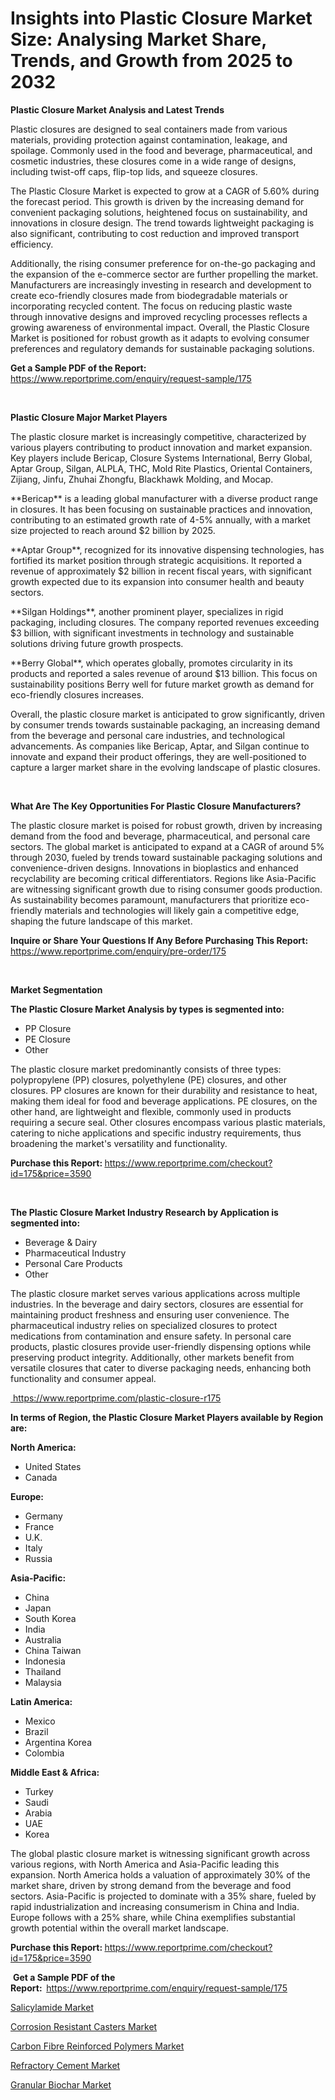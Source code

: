 <p><h1>Insights into Plastic Closure Market Size: Analysing Market Share, Trends, and Growth from 2025 to 2032</h1></p><p><strong>Plastic Closure Market Analysis and Latest Trends</strong></p>
<p><p>Plastic closures are designed to seal containers made from various materials, providing protection against contamination, leakage, and spoilage. Commonly used in the food and beverage, pharmaceutical, and cosmetic industries, these closures come in a wide range of designs, including twist-off caps, flip-top lids, and squeeze closures.</p><p>The Plastic Closure Market is expected to grow at a CAGR of 5.60% during the forecast period. This growth is driven by the increasing demand for convenient packaging solutions, heightened focus on sustainability, and innovations in closure design. The trend towards lightweight packaging is also significant, contributing to cost reduction and improved transport efficiency.</p><p>Additionally, the rising consumer preference for on-the-go packaging and the expansion of the e-commerce sector are further propelling the market. Manufacturers are increasingly investing in research and development to create eco-friendly closures made from biodegradable materials or incorporating recycled content. The focus on reducing plastic waste through innovative designs and improved recycling processes reflects a growing awareness of environmental impact. Overall, the Plastic Closure Market is positioned for robust growth as it adapts to evolving consumer preferences and regulatory demands for sustainable packaging solutions.</p></p>
<p><strong>Get a Sample PDF of the Report:&nbsp;</strong> <a href="https://www.reportprime.com/enquiry/request-sample/175?utm_campaign=1082&utm_medium=2&utm_source=Github&utm_content=ia&utm_term=18032025&utm_id=plastic-closure">https://www.reportprime.com/enquiry/request-sample/175</a></p>
<p>&nbsp;</p>
<p><strong>Plastic Closure Major Market Players</strong></p>
<p><p>The plastic closure market is increasingly competitive, characterized by various players contributing to product innovation and market expansion. Key players include Bericap, Closure Systems International, Berry Global, Aptar Group, Silgan, ALPLA, THC, Mold Rite Plastics, Oriental Containers, Zijiang, Jinfu, Zhuhai Zhongfu, Blackhawk Molding, and Mocap.</p><p>**Bericap** is a leading global manufacturer with a diverse product range in closures. It has been focusing on sustainable practices and innovation, contributing to an estimated growth rate of 4-5% annually, with a market size projected to reach around $2 billion by 2025.</p><p>**Aptar Group**, recognized for its innovative dispensing technologies, has fortified its market position through strategic acquisitions. It reported a revenue of approximately $2 billion in recent fiscal years, with significant growth expected due to its expansion into consumer health and beauty sectors.</p><p>**Silgan Holdings**, another prominent player, specializes in rigid packaging, including closures. The company reported revenues exceeding $3 billion, with significant investments in technology and sustainable solutions driving future growth prospects.</p><p>**Berry Global**, which operates globally, promotes circularity in its products and reported a sales revenue of around $13 billion. This focus on sustainability positions Berry well for future market growth as demand for eco-friendly closures increases.</p><p>Overall, the plastic closure market is anticipated to grow significantly, driven by consumer trends towards sustainable packaging, an increasing demand from the beverage and personal care industries, and technological advancements. As companies like Bericap, Aptar, and Silgan continue to innovate and expand their product offerings, they are well-positioned to capture a larger market share in the evolving landscape of plastic closures.</p></p>
<p>&nbsp;</p>
<p><strong>What Are The Key Opportunities For Plastic Closure Manufacturers?</strong></p>
<p><p>The plastic closure market is poised for robust growth, driven by increasing demand from the food and beverage, pharmaceutical, and personal care sectors. The global market is anticipated to expand at a CAGR of around 5% through 2030, fueled by trends toward sustainable packaging solutions and convenience-driven designs. Innovations in bioplastics and enhanced recyclability are becoming critical differentiators. Regions like Asia-Pacific are witnessing significant growth due to rising consumer goods production. As sustainability becomes paramount, manufacturers that prioritize eco-friendly materials and technologies will likely gain a competitive edge, shaping the future landscape of this market.</p></p>
<p><strong>Inquire or Share Your Questions If Any Before Purchasing This Report:</strong> <a href="https://www.reportprime.com/enquiry/pre-order/175?utm_campaign=1082&utm_medium=2&utm_source=Github&utm_content=ia&utm_term=18032025&utm_id=plastic-closure">https://www.reportprime.com/enquiry/pre-order/175</a></p>
<p>&nbsp;</p>
<p><strong>Market Segmentation</strong></p>
<p><strong>The Plastic Closure Market Analysis by types is segmented into:</strong></p>
<p><ul><li>PP Closure</li><li>PE Closure</li><li>Other</li></ul></p>
<p><p>The plastic closure market predominantly consists of three types: polypropylene (PP) closures, polyethylene (PE) closures, and other closures. PP closures are known for their durability and resistance to heat, making them ideal for food and beverage applications. PE closures, on the other hand, are lightweight and flexible, commonly used in products requiring a secure seal. Other closures encompass various plastic materials, catering to niche applications and specific industry requirements, thus broadening the market's versatility and functionality.</p></p>
<p><strong>Purchase this Report:&nbsp;</strong><a href="https://www.reportprime.com/checkout?id=175&price=3590&utm_campaign=1082&utm_medium=2&utm_source=Github&utm_content=ia&utm_term=18032025&utm_id=plastic-closure">https://www.reportprime.com/checkout?id=175&price=3590</a></p>
<p>&nbsp;</p>
<p><strong>The Plastic Closure Market Industry Research by Application is segmented into:</strong></p>
<p><ul><li>Beverage & Dairy</li><li>Pharmaceutical Industry</li><li>Personal Care Products</li><li>Other</li></ul></p>
<p><p>The plastic closure market serves various applications across multiple industries. In the beverage and dairy sectors, closures are essential for maintaining product freshness and ensuring user convenience. The pharmaceutical industry relies on specialized closures to protect medications from contamination and ensure safety. In personal care products, plastic closures provide user-friendly dispensing options while preserving product integrity. Additionally, other markets benefit from versatile closures that cater to diverse packaging needs, enhancing both functionality and consumer appeal.</p></p>
<p><a href="https://www.reportprime.com/plastic-closure-r175?utm_campaign=1082&utm_medium=2&utm_source=Github&utm_content=ia&utm_term=18032025&utm_id=plastic-closure">&nbsp;https://www.reportprime.com/plastic-closure-r175</a></p>
<p><strong>In terms of Region, the Plastic Closure Market Players available by Region are:</strong></p>
<p>
    <p> <strong> North America: </strong>
        <ul>
            <li>United States</li>
            <li>Canada</li>
        </ul>
        </p> 
    <p> <strong> Europe: </strong>
        <ul>
            <li>Germany</li>
            <li>France</li>
            <li>U.K.</li>
            <li>Italy</li>
            <li>Russia</li>
        </ul>
        </p> 
    <p> <strong> Asia-Pacific: </strong>
        <ul>
            <li>China</li>
            <li>Japan</li>
            <li>South Korea</li>
            <li>India</li>
            <li>Australia</li>
            <li>China Taiwan</li>
            <li>Indonesia</li>
            <li>Thailand</li>
            <li>Malaysia</li>
        </ul>
        </p> 
    <p> <strong> Latin America: </strong>
        <ul>
            <li>Mexico</li>
            <li>Brazil</li>
            <li>Argentina Korea</li>
            <li>Colombia</li>
        </ul>
        </p> 
    <p> <strong> Middle East & Africa: </strong>
        <ul>
            <li>Turkey</li>
            <li>Saudi</li>
            <li>Arabia</li>
            <li>UAE</li>
            <li>Korea</li>
        </ul>
    </p>
    </p>
<p><p>The global plastic closure market is witnessing significant growth across various regions, with North America and Asia-Pacific leading this expansion. North America holds a valuation of approximately 30% of the market share, driven by strong demand from the beverage and food sectors. Asia-Pacific is projected to dominate with a 35% share, fueled by rapid industrialization and increasing consumerism in China and India. Europe follows with a 25% share, while China exemplifies substantial growth potential within the overall market landscape.</p></p>
<p><strong>Purchase this Report: </strong><a href="https://www.reportprime.com/checkout?id=175&price=3590&utm_campaign=1082&utm_medium=2&utm_source=Github&utm_content=ia&utm_term=18032025&utm_id=plastic-closure">https://www.reportprime.com/checkout?id=175&price=3590</a></p>
<p>&nbsp;<strong>Get a Sample PDF of the Report:&nbsp;&nbsp;</strong><a href="https://www.reportprime.com/enquiry/request-sample/175?utm_campaign=1082&utm_medium=2&utm_source=Github&utm_content=ia&utm_term=18032025&utm_id=plastic-closure">https://www.reportprime.com/enquiry/request-sample/175</a></p>
<p><strong></strong></p>
<p><p><a href="https://github.com/owaysusing/Market-Research-Report-List-1/blob/main/salicylamide-market.md?utm_campaign=1082&utm_medium=2&utm_source=Github&utm_content=ia&utm_term=18032025&utm_id=plastic-closure">Salicylamide Market</a></p><p><a href="https://github.com/skoppmerlib9/Market-Research-Report-List-1/blob/main/corrosion-resistant-casters-market.md?utm_campaign=1082&utm_medium=2&utm_source=Github&utm_content=ia&utm_term=18032025&utm_id=plastic-closure">Corrosion Resistant Casters Market</a></p><p><a href="https://github.com/aijazdeitzbq/Market-Research-Report-List-1/blob/main/carbon-fibre-reinforced-polymers-market.md?utm_campaign=1082&utm_medium=2&utm_source=Github&utm_content=ia&utm_term=18032025&utm_id=plastic-closure">Carbon Fibre Reinforced Polymers Market</a></p><p><a href="https://github.com/bocksovers0r/Market-Research-Report-List-1/blob/main/refractory-cement-market.md?utm_campaign=1082&utm_medium=2&utm_source=Github&utm_content=ia&utm_term=18032025&utm_id=plastic-closure">Refractory Cement Market</a></p><p><a href="https://github.com/gambokaiohjr/Market-Research-Report-List-1/blob/main/granular-biochar-market.md?utm_campaign=1082&utm_medium=2&utm_source=Github&utm_content=ia&utm_term=18032025&utm_id=plastic-closure">Granular Biochar Market</a></p></p>